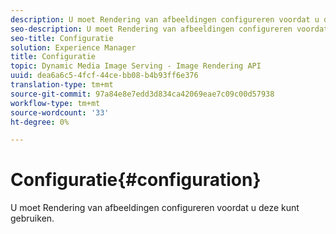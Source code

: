 ```yaml
---
description: U moet Rendering van afbeeldingen configureren voordat u deze kunt gebruiken.
seo-description: U moet Rendering van afbeeldingen configureren voordat u deze kunt gebruiken.
seo-title: Configuratie
solution: Experience Manager
title: Configuratie
topic: Dynamic Media Image Serving - Image Rendering API
uuid: dea6a6c5-4fcf-44ce-bb08-b4b93ff6e376
translation-type: tm+mt
source-git-commit: 97a84e8e7edd3d834ca42069eae7c09c00d57938
workflow-type: tm+mt
source-wordcount: '33'
ht-degree: 0%

---
```



# Configuratie{#configuration}

U moet Rendering van afbeeldingen configureren voordat u deze kunt gebruiken.


